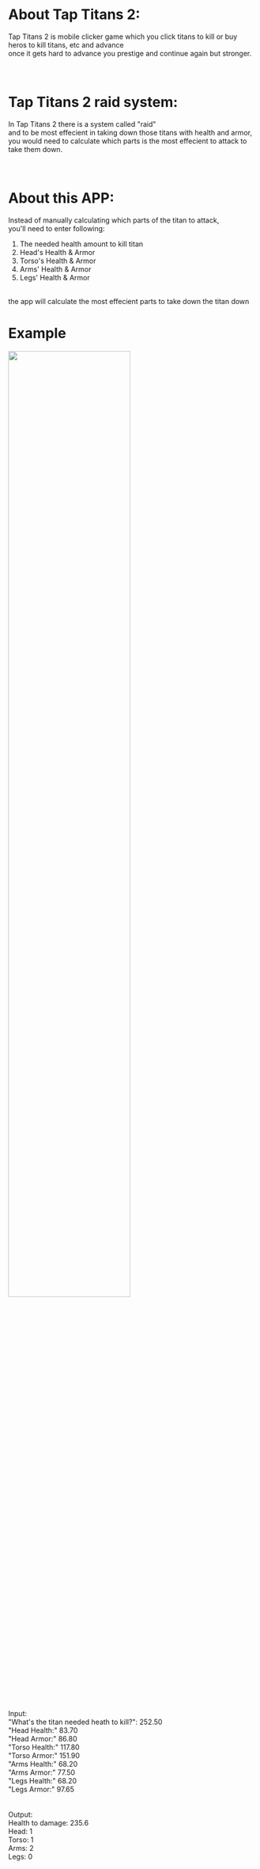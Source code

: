 # About Tap Titans 2:
Tap Titans 2 is mobile clicker game which you click titans to kill or buy heros to kill titans, etc and advance <br>
once it gets hard to advance you prestige and continue again but stronger. <br>
 <br>
 <br>
# Tap Titans 2 raid system:
In Tap Titans 2 there is a system called "raid" <br>
and to be most effecient in taking down those titans with health and armor, <br>
you would need to calculate which parts is the most effecient to attack to take them down. <br>
 <br>
 <br>
# About this APP:
Instead of manually calculating which parts of the titan to attack, <br>
you'll need to enter following: <br>
1) The needed health amount to kill titan
2) Head's Health & Armor
3) Torso's Health & Armor
4) Arms' Health & Armor
5) Legs' Health & Armor
 <br>
the app will calculate the most effecient parts to take down the titan down


# Example

<img src="https://user-images.githubusercontent.com/100541102/168424756-a5645d4a-f967-40f9-82f8-139aaf441572.png" width="70%px"> <br>


Input: <br>
"What's the titan needed heath to kill?": 252.50 <br>
"Head Health:" 83.70 <br>
"Head Armor:" 86.80 <br>
"Torso Health:" 117.80 <br>
"Torso Armor:" 151.90 <br>
"Arms Health:" 68.20 <br>
"Arms Armor:" 77.50 <br>
"Legs Health:" 68.20 <br>
"Legs Armor:" 97.65 <br>
 <br>
 <br>
Output: <br>
Health to damage: 235.6 <br>
Head: 1 <br>
Torso: 1 <br>
Arms: 2 <br>
Legs: 0 <br>
